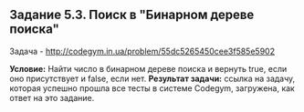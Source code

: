 **Задание 5.3. Поиск в "Бинарном дереве поиска"**
---------------------
Задача - http://codegym.in.ua/problem/55dc5265450cee3f585e5902

**Условие:** Найти число в бинарном дереве поиска и вернуть true, если оно присутствует и false, если нет. 
**Результат задачи:** ссылка на задачу, которая успешно прошла все тесты в системе Codegym, загружена, как ответ на это задание. 